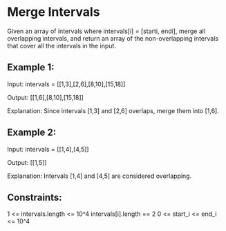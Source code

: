 # Merge Intervals

Given an array of intervals where intervals[i] = [starti, endi], merge all overlapping intervals, and return an array of the non-overlapping intervals that cover all the intervals in the input.

## Example 1:

Input: intervals = [[1,3],[2,6],[8,10],[15,18]]

Output: [[1,6],[8,10],[15,18]]

Explanation: Since intervals [1,3] and [2,6] overlaps, merge them into [1,6].

## Example 2:

Input: intervals = [[1,4],[4,5]]

Output: [[1,5]]

Explanation: Intervals [1,4] and [4,5] are considered overlapping.


## Constraints:

1 <= intervals.length <= 10^4
intervals[i].length == 2
0 <= start_i <= end_i <= 10^4
